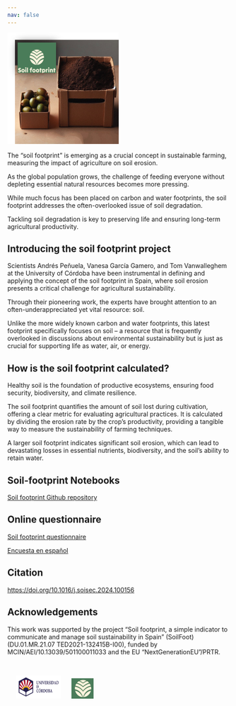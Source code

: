 ```yaml
---
nav: false
---
```


[<img src="images/soil_footprint_logo3.png" alt="huella del suelo" style="width:50%;" >](./index.md/)

The “soil footprint” is emerging as a crucial concept in sustainable farming, measuring the impact of agriculture on soil erosion.

As the global population grows, the challenge of feeding everyone without depleting essential natural resources becomes more pressing.

While much focus has been placed on carbon and water footprints, the soil footprint addresses the often-overlooked issue of soil degradation.

Tackling soil degradation is key to preserving life and ensuring long-term agricultural productivity.

## Introducing the soil footprint project

Scientists Andrés Peñuela, Vanesa García Gamero, and Tom Vanwalleghem at the University of Córdoba have been instrumental in defining and applying the concept of the soil footprint in Spain, where soil erosion presents a critical challenge for agricultural sustainability.

Through their pioneering work, the experts have brought attention to an often-underappreciated yet vital resource: soil.

Unlike the more widely known carbon and water footprints, this latest footprint specifically focuses on soil – a resource that is frequently overlooked in discussions about environmental sustainability but is just as crucial for supporting life as water, air, or energy.

## How is the soil footprint calculated?

Healthy soil is the foundation of productive ecosystems, ensuring food security, biodiversity, and climate resilience.

The soil footprint quantifies the amount of soil lost during cultivation, offering a clear metric for evaluating agricultural practices. It is calculated by dividing the erosion rate by the crop’s productivity, providing a tangible way to measure the sustainability of farming techniques.

A larger soil footprint indicates significant soil erosion, which can lead to devastating losses in essential nutrients, biodiversity, and the soil’s ability to retain water.

## Soil-footprint Notebooks

[Soil footprint Github repository](https://github.com/Soil-footprint)

## Online questionnaire

[Soil footprint questionnaire](https://docs.google.com/forms/d/e/1FAIpQLScVE3zPnUdXt65AjO3m6f15aVcy1WSm6C_ElWuUd9qzGDlYDw/viewform?usp=sf_link)

[Encuesta en español](https://docs.google.com/forms/d/e/1FAIpQLSdwH7tF1xyY0JXaccqEDoxydr9HqjI8l9a1lpici4cXrs37qQ/viewform?usp=sf_link)

## Citation

https://doi.org/10.1016/j.soisec.2024.100156

## Acknowledgements
This work was supported by the project “Soil footprint, a simple indicator to communicate and manage soil sustainability in Spain” (SoilFoot) (DU.01.MR.21.07 TED2021-132415B-I00), funded by MCIN/AEI/10.13039/501100011033 and the EU “NextGenerationEU”/PRTR.

&nbsp;
<div class="row">
  <img src="images/UCO_logo.png" alt="UCO logo" style="width:20%;" hspace="20"> <img src="images/soil_footprint_logo.png" alt="Soil_footprint logo" style="width:10%;" hspace="00">
<div >
